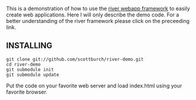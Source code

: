 This is a demonstration of how to use the [river webapp framework](https://github.com/scottburch/river-js) to easily create web applications.
Here I will only describe the demo code.  For a better understanding of the river framework please click on the preceeding link.

## INSTALLING

    git clone git://github.com/scottburch/river-demo.git
    cd river-demo
    git submodule init
    git submodule update

Put the code on your favorite web server and load index.html using your favorite browser.






